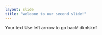 ```yaml
---
layout: slide
title: "welcome to our second slide!"
---
```

Your text 
Use left arrrow to go back!
dknlsknf
